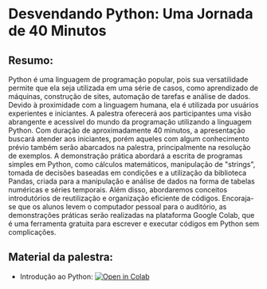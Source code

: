 # Desvendando Python: Uma Jornada de 40 Minutos

## Resumo:
Python é uma linguagem de programação popular, pois sua versatilidade permite que ela seja utilizada em uma série de casos, como aprendizado de máquinas, construção de sites, automação de tarefas e análise de dados. Devido à proximidade com a linguagem humana, ela é utilizada por usuários experientes e iniciantes. A palestra oferecerá aos participantes uma visão abrangente e acessível do mundo da programação utilizando a linguagem Python. Com duração de aproximadamente 40 minutos, a apresentação buscará atender aos iniciantes, porém aqueles com algum conhecimento prévio também serão abarcados  na palestra, principalmente na resolução de exemplos. A demonstração prática abordará a escrita de programas simples em Python, como cálculos matemáticos, manipulação de "strings", tomada de decisões baseadas em condições e a utilização da biblioteca Pandas, criada para a manipulação e análise de dados na forma de tabelas numéricas e séries temporais. Além disso, abordaremos conceitos introdutórios de reutilização e organização eficiente de códigos. Encoraja-se que os alunos levem o computador pessoal para o auditório, as demonstrações práticas serão realizadas na plataforma Google Colab, que é uma ferramenta gratuita para escrever e executar códigos em Python sem complicações.

## Material da palestra:

-  Introdução ao Python:
<a href="https://colab.research.google.com/drive/1SEMppCCf4vN1NVXEUUN_6oqihktSG9nz?usp=sharing" target="_parent"><img src="https://colab.research.google.com/assets/colab-badge.svg" alt="Open in Colab"/></a>
